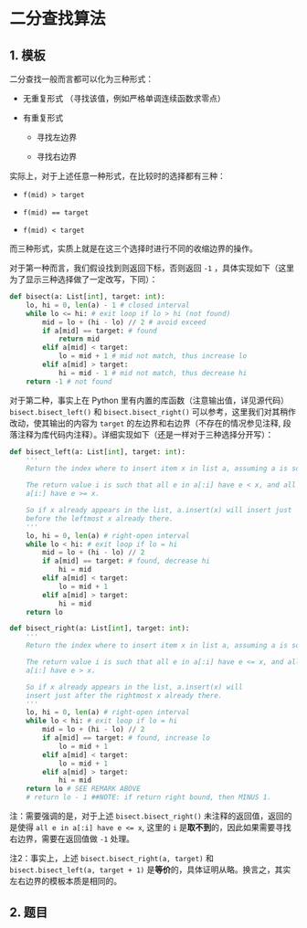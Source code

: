 # 二分查找算法

## 1. 模板

二分查找一般而言都可以化为三种形式：

- 无重复形式 （寻找该值，例如严格单调连续函数求零点）

- 有重复形式

    - 寻找左边界

    - 寻找右边界

实际上，对于上述任意一种形式，在比较时的选择都有三种：

- `f(mid) > target`

- `f(mid) == target`

- `f(mid) < target`

而三种形式，实质上就是在这三个选择时进行不同的收缩边界的操作。

对于第一种而言，我们假设找到则返回下标，否则返回 `-1` ，具体实现如下（这里为了显示三种选择做了一定改写，下同）：

```python
def bisect(a: List[int], target: int):
    lo, hi = 0, len(a) - 1 # closed interval
    while lo <= hi: # exit loop if lo > hi (not found)
        mid = lo + (hi - lo) // 2 # avoid exceed
        if a[mid] == target: # found
            return mid
        elif a[mid] < target:
            lo = mid + 1 # mid not match, thus increase lo
        elif a[mid] > target:
            hi = mid - 1 # mid not match, thus decrease hi
    return -1 # not found
```

对于第二种，事实上在 Python 里有内置的库函数（注意输出值，详见源代码）`bisect.bisect_left()` 和 `bisect.bisect_right()` 可以参考，这里我们对其稍作改动，使其输出的内容为 `target` 的左边界和右边界（不存在的情况参见注释, 段落注释为库代码内注释）。详细实现如下（还是一样对于三种选择分开写）：

```python
def bisect_left(a: List[int], target: int):
    '''
    Return the index where to insert item x in list a, assuming a is sorted.

    The return value i is such that all e in a[:i] have e < x, and all e in
    a[i:] have e >= x.  

    So if x already appears in the list, a.insert(x) will insert just 
    before the leftmost x already there.
    '''
    lo, hi = 0, len(a) # right-open interval
    while lo < hi: # exit loop if lo = hi
        mid = lo + (hi - lo) // 2
        if a[mid] == target: # found, decrease hi
            hi = mid
        elif a[mid] < target:
            lo = mid + 1
        elif a[mid] > target:
            hi = mid
    return lo

def bisect_right(a: List[int], target: int):
    '''
    Return the index where to insert item x in list a, assuming a is sorted.

    The return value i is such that all e in a[:i] have e <= x, and all e in
    a[i:] have e > x.  

    So if x already appears in the list, a.insert(x) will
    insert just after the rightmost x already there.
    '''
    lo, hi = 0, len(a) # right-open interval
    while lo < hi: # exit loop if lo = hi
        mid = lo + (hi - lo) // 2
        if a[mid] == target: # found, increase lo
            lo = mid + 1
        elif a[mid] < target:
            lo = mid + 1
        elif a[mid] > target:
            hi = mid
    return lo # SEE REMARK ABOVE
    # return lo - 1 ##NOTE: if return right bound, then MINUS 1.
```

注：需要强调的是，对于上述 `bisect.bisect_right()` 未注释的返回值，返回的是使得 `all e in a[:i] have e <= x`, 这里的 `i` 是**取不到**的，因此如果需要寻找右边界，需要在返回值做 `-1` 处理。

注2：事实上，上述 `bisect.bisect_right(a, target)` 和 `bisect.bisect_left(a, target + 1)` 是**等价**的，具体证明从略。换言之，其实左右边界的模板本质是相同的。

## 2. 题目